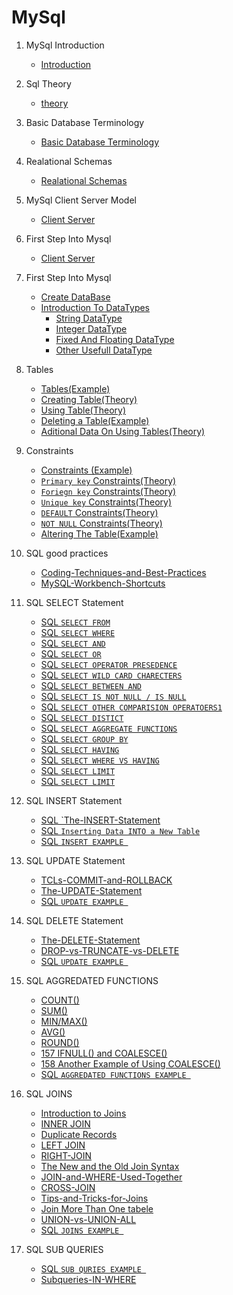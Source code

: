 # **MySql**

1.  MySql Introduction

    - [Introduction](./documentation/1.introduction.md)

1.  Sql Theory
    - [theory](./documentation/2.sqlTheory.md)
1.  Basic Database Terminology
    - [Basic Database Terminology](./documentation/3.0.BasicDatabaseTerminology.md)
1.  Realational Schemas
    - [Realational Schemas](./documentation/4.0.RelationalSchemas.md)
1.  MySql Client Server Model
    - [Client Server](./documentation/pdf/10.pdf)
1.  First Step Into Mysql
    - [Client Server](./documentation/pdf/10.pdf)
1.  First Step Into Mysql
    - [Create DataBase](./documentation/pdf/11.pdf)
    - [Introduction To DataTypes](./documentation/pdf/12.pdf)
        - [String DataType](./documentation/pdf/13.pdf)
        - [Integer DataType](./documentation/pdf/14.pdf)
        - [Fixed And Floating DataType](./documentation/pdf/15.pdf)
        - [Other Usefull DataType](./documentation/pdf/16.pdf)
    
1.  Tables
    
    - [Tables(Example)](./documentation/7.0.cretingTable.md)
    - [Creating Table(Theory)](./documentation/pdf/18.pdf)
    - [Using Table(Theory)](./documentation/pdf/17.pdf)
    - [Deleting a Table(Example)](./documentation/7.0.cretingTable.md)
    - [Aditional Data On Using Tables(Theory)](./documentation/pdf/19.pdf)

1. Constraints
    * [Constraints (Example)](./documentation/9.constraints.md)
    - [`Primary key` Constraints(Theory)](./documentation/pdf/20.pdf)
    - [`Foriegn key` Constraints(Theory)](./documentation/pdf/21.pdf)
    - [`Unique key` Constraints(Theory)](./documentation/pdf/22.pdf)
    - [`DEFAULT`  Constraints(Theory)](./documentation/pdf/23.pdf)
    - [`NOT NULL`  Constraints(Theory)](./documentation/pdf/24.pdf)
    * [Altering The Table(Example)](./documentation/9.constraints.md)

1. SQL good practices
    - [Coding-Techniques-and-Best-Practices](./documentation/pdf/25.pdf)
    - [MySQL-Workbench-Shortcuts](./documentation/pdf/26.pdf)


1. SQL SELECT Statement
    - [SQL `SELECT FROM`](./documentation/pdf/27.pdf)
    - [SQL `SELECT WHERE`](./documentation/pdf/27.pdf)
    - [SQL `SELECT AND`](./documentation/pdf/28.pdf)
    - [SQL `SELECT OR`](./documentation/pdf/29.pdf)
    - [SQL `SELECT OPERATOR PRESEDENCE`](./documentation/pdf/30.pdf)
    - [SQL `SELECT WILD CARD CHARECTERS`](./documentation/pdf/31.pdf)
    - [SQL `SELECT BETWEEN AND`](./documentation/pdf/32.pdf)
    - [SQL `SELECT IS NOT NULL / IS NULL`](./documentation/pdf/33.pdf)
    - [SQL `SELECT OTHER COMPARISION OPERATOERS1`](./documentation/pdf/34.pdf)
    - [SQL `SELECT DISTICT`](./documentation/pdf/35.pdf)
    - [SQL `SELECT AGGREGATE FUNCTIONS`](./documentation/pdf/36.pdf)
    - [SQL `SELECT GROUP BY`](./documentation/pdf/37.pdf)
    - [SQL `SELECT HAVING`](./documentation/pdf/38.pdf)
    - [SQL `SELECT WHERE VS HAVING`](./documentation/pdf/39.pdf)
    - [SQL `SELECT LIMIT`](./documentation/pdf/40.pdf)
    - [SQL `SELECT LIMIT`](./documentation/Selct.md)


1. SQL INSERT Statement
    - [SQL `The-INSERT-Statement](./documentation/pdf/41.pdf)
    - [SQL `Inserting Data INTO a New Table`](./documentation/pdf/42.pdf)
    - [SQL `INSERT EXAMPLE `](./documentation/insert.md)
  

1. SQL UPDATE Statement
    - [TCLs-COMMIT-and-ROLLBACK](./documentation/pdf/44.pdf)
    - [The-UPDATE-Statement](./documentation/pdf/43.pdf)
    - [SQL `UPDATE EXAMPLE `](./documentation/update.md)

1. SQL DELETE Statement
    - [The-DELETE-Statement](./documentation/pdf/45.pdf)
    - [DROP-vs-TRUNCATE-vs-DELETE](./documentation/pdf/46.pdf)
    - [SQL `UPDATE EXAMPLE `](./documentation/delete.md)
  

1. SQL AGGREDATED FUNCTIONS
    - [COUNT()](./documentation/pdf/461.pdf)
    - [SUM()](./documentation/pdf/47.pdf)
    - [MIN/MAX()](./documentation/pdf/48.pdf)
    - [AVG()](./documentation/pdf/49.pdf)
    - [ROUND()](./documentation/pdf/50.pdf)
    - [157 IFNULL() and COALESCE()](./documentation/pdf/51.pdf)
    - [158 Another Example of Using COALESCE()](./documentation/pdf/52.pdf) 
    - [SQL `AGGREDATED FUNCTIONS EXAMPLE `](./documentation/aggeregadedFunction.md)
  
1. SQL JOINS 
    - [Introduction to Joins](./documentation/pdf/53.pdf)
    - [INNER JOIN](./documentation/pdf/54.pdf)
    - [Duplicate Records](./documentation/pdf/55.pdf)
    - [LEFT JOIN](./documentation/pdf/56.pdf)
    - [RIGHT-JOIN](./documentation/pdf/57.pdf)
    - [The New and the Old Join Syntax](./documentation/pdf/58.pdf)
    - [JOIN-and-WHERE-Used-Together](./documentation/pdf/59.pdf)
    - [CROSS-JOIN](./documentation/pdf/60.pdf)
    - [Tips-and-Tricks-for-Joins](./documentation/pdf/62.pdf)
    - [Join More Than One tabele](./documentation/pdf/61.pdf)
    - [UNION-vs-UNION-ALL](./documentation/pdf/63.pdf)
    - [SQL `JOINS EXAMPLE `](./documentation/joins.md)

1. SQL SUB QUERIES 
     - [SQL `SUB QURIES EXAMPLE `](./documentation/subqueries.md)
    - [Subqueries-IN-WHERE](./documentation/pdf/64.pdf)
